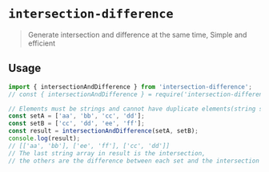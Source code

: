 # `intersection-difference`

> Generate intersection and difference at the same time, Simple and efficient

## Usage

```ts
import { intersectionAndDifference } from 'intersection-difference';
// const { intersectionAndDifference } = require('intersection-difference');

// Elements must be strings and cannot have duplicate elements(string set)
const setA = ['aa', 'bb', 'cc', 'dd']; 
const setB = ['cc', 'dd', 'ee', 'ff'];
const result = intersectionAndDifference(setA, setB);
console.log(result);
// [['aa', 'bb'], ['ee', 'ff'], ['cc', 'dd']]
// The last string array in result is the intersection, 
// the others are the difference between each set and the intersection
```

